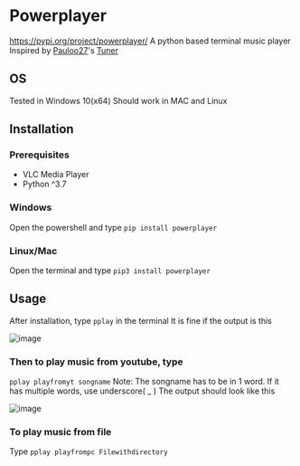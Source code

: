 # Powerplayer
https://pypi.org/project/powerplayer/
A python based terminal music player
Inspired by [Pauloo27](https://github.com/Pauloo27)'s [Tuner](https://github.com/Pauloo27/tuner)
## OS
Tested in Windows 10(x64)
Should work in MAC and Linux
## Installation
### Prerequisites

- VLC Media Player
- Python ^3.7
### Windows
Open the powershell and type
```pip install powerplayer```

### Linux/Mac
Open the terminal and type
```pip3 install powerplayer```

## Usage
After installation, type `pplay` in the terminal 
It is fine if the output is this

![image](https://user-images.githubusercontent.com/77975448/125310279-0f638000-e350-11eb-9afe-5799fd418cc0.png)

### Then to play music from youtube, type
```pplay playfromyt songname```
Note: The songname has to be in 1 word. If it has multiple words, 
use underscore( _ )
The output should look like this

![image](https://user-images.githubusercontent.com/77975448/125312335-cf050180-e351-11eb-9aae-2f5d20c1df9b.png)

### To play music from file

Type
```pplay playfrompc Filewithdirectory```



